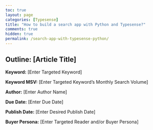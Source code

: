 ```yaml
---
toc: true
layout: page
categories: [Typesense]
title: "How to build a search app with Python and Typesense?"
comments: true
hidden: true
permalink: /search-app-with-typesense-python/
---
```


## Outline: [Article Title]

**Keyword:** [Enter Targeted Keyword]

**Keyword MSV:** [Enter Targeted Keyword’s Monthly Search Volume]

**Author:** [Enter Author Name]

**Due Date:** [Enter Due Date]

**Publish Date:** [Enter Desired Publish Date]

**Buyer Persona:** [Enter Targeted Reader and/or Buyer Persona]

<br>
